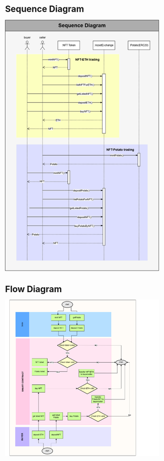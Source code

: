 # Sequence Diagram

![Sequence Diagram](sequence_diagram.png)

# Flow Diagram

![Flow Diagram](FlowDiagram.png)
